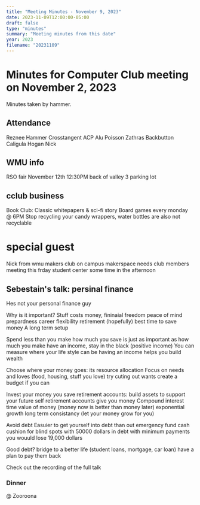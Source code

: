 ```yaml
---
title: "Meeting Minutes - November 9, 2023"
date: 2023-11-09T12:00:00-05:00
draft: false
type: "minutes"
summary: "Meeting minutes from this date"
year: 2023
filename: "20231109"
---
```


# Minutes for Computer Club meeting on November 2, 2023
Minutes taken by hammer.

## Attendance
Reznee
Hammer
Crosstangent
ACP
Alu
Poisson
Zathras
Backbutton
Caligula
Hogan
Nick

## WMU info
RSO fair November 12th 
12:30PM back of valley 3 parking lot
 
## cclub business
Book Club: Classic whitepapers & sci-fi story
Board games every monday @ 6PM
Stop recycling your candy wrappers, water bottles are also not recyclable

# special guest
Nick from wmu makers club
on campus makerspace
needs club members
meeting this frday student center some time in the afternoon

## Sebestain's talk: persinal finance
Hes not your personal finance guy

Why is it important? 
  Stuff costs money, 
  fininaial freedom
  peace of mind
  prepardness
  career flexibility
  retirement (hopefully)
  best time to save money
    A long term setup

Spend less than you make
  how much you save is just as important as how much you make
  have an income, stay in the black (positive income)
    You can measure where your life style can be
    having an income helps you build wealth

  Choose where your money goes:
    its resource allocation
    Focus on needs and loves (food, housing, stuff you love)
    try cuting out wants
    create a budget if you can

Invest your money you save
  retirement accounts:
    build assets to support your future self
    retirement accounts give you money
  Compound interest
    time value of money (money now is better than money later)
    exponential growth 
    long term consistancy (let your money grow for you)
  
Avoid debt
  Easuier to get yourself into debt than out
  emergency fund
    cash cushion for blind spots
    with 50000 dollars in debt with minimum payments you wouuld lose 19,000 dollars

  Good debt?
    bridge to a better life (student loans, mortgage, car loan)
    have a plan to pay them back

Check out the recording of the full talk

### Dinner

@ Zooroona
